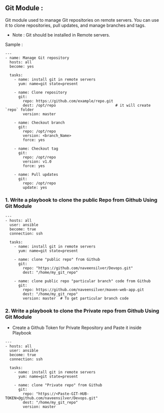 ## Git Module :

Git module used to manage Git repositories on remote servers. You can use it to clone repositories, pull updates, and manage branches and tags.

* Note : Git should be installed in Remote servers. 

Sample :
```
---
- name: Manage Git repository
  hosts: all
  become: yes

  tasks:
    - name: install git in remote servers
      yum: name=git state=present

    - name: Clone repository
      git:
        repo: https://github.com/example/repo.git
        dest: /opt/repo                           # it will create `repo` folder
        version: master

    - name: Checkout branch
      git:
        repo: /opt/repo
        version: <branch_Name>
        force: yes

    - name: Checkout tag
      git:
        repo: /opt/repo
        version: v1.0
        force: yes

    - name: Pull updates
      git:
        repo: /opt/repo
        update: yes
```
### 1. Write a playbook to clone the public Repo from Github Using Git Module 
```
---
- hosts: all 
  user: ansible
  become: true
  connection: ssh

  tasks:
    - name: install git in remote servers
      yum: name=git state=present

    - name: clone "public repo" from Github
      git:
        repo: "https://github.com/naveensilver/Devops.git"
        dest: "/home/my_git_repo"

    - name: clone public repo "particular branch" code from Github
      git:
        repo: https://github.com/naveensilver/maven-web-app.git 
        dest: "/home/my_git_repo"
        version: master  # To get particular branch code 
```
      

### 2. Write a playbook to clone the Private repo from Github Using Git Module 

* Create a Github Token for Private Repository and Paste it inside Playbook
```
---
- hosts: all 
  user: ansible
  become: true
  connection: ssh

  tasks:
    - name: install git in remote servers
      yum: name=git state=present

    - name: clone "Private repo" from Github
      git:
        repo: "https://<Paste-GIT-HUB-TOKEN>@github.com/naveensilver/Devops.git"
        dest: "/home/my_git_repo"
        version: master

```


